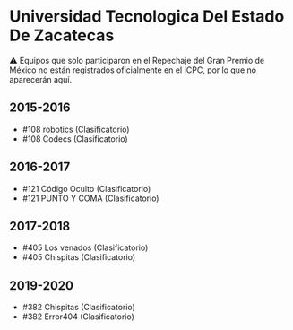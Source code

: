 # Universidad Tecnologica Del Estado De Zacatecas

:warning: Equipos que solo participaron en el Repechaje del Gran Premio de México no están registrados oficialmente en el ICPC, por lo que no aparecerán aquí.

## 2015-2016

- #108 robotics (Clasificatorio)
- #108 Codecs (Clasificatorio)

## 2016-2017

- #121 Código Oculto (Clasificatorio)
- #121 PUNTO Y COMA (Clasificatorio)

## 2017-2018

- #405 Los venados (Clasificatorio)
- #405 Chispitas (Clasificatorio)

## 2019-2020

- #382 Chispitas (Clasificatorio)
- #382 Error404 (Clasificatorio)


